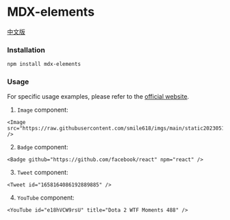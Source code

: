 # MDX-elements

[中文版](./README-zhCN.md)

### Installation

```bash
npm install mdx-elements
```

### Usage

For specific usage examples, please refer to the [official website](https://mdx.dev-hub.top/).

1. `Image` component:

```tsx
<Image src="https://raw.githubusercontent.com/smile618/imgs/main/static202305152229640.png" />
```

2. `Badge` component:

```tsx
<Badge github="https://github.com/facebook/react" npm="react" />
```

3. `Tweet` component:

```tsx
<Tweet id="1658164086192889885" />
```

4. `YouTube` component:

```tsx
<YouTube id="e18hVCW9rsU" title="Dota 2 WTF Moments 488" />
```
